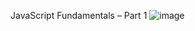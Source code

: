 JavaScript Fundamentals – Part 1
![image](https://github.com/user-attachments/assets/f3717637-7f5e-403a-b0ae-59674d564341)
